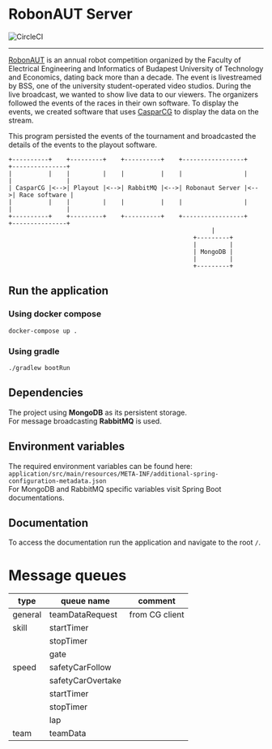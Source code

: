 # RobonAUT Server
![CircleCI](https://circleci.com/gh/BSStudio/robonaut-server/tree/main.svg?style=svg)
***
[RobonAUT](http://robonaut.aut.bme.hu/) is an annual robot competition organized by the Faculty of Electrical Engineering and Informatics of Budapest University of Technology and Economics, dating back more than a decade.
The event is livestreamed by BSS, one of the university student-operated video studios.
During the live broadcast, we wanted to show live data to our viewers.
The organizers followed the events of the races in their own software.
To display the events, we created software that uses [CasparCG](https://casparcg.com/) to display the data on the stream.

This program persisted the events of the tournament and broadcasted the details of the events to the playout software.

```
+----------+    +---------+    +----------+    +-----------------+    +---------------+
|          |    |         |    |          |    |                 |    |               |
| CasparCG |<-->| Playout |<-->| RabbitMQ |<-->| Robonaut Server |<-->| Race software |
|          |    |         |    |          |    |                 |    |               |
+----------+    +---------+    +----------+    +-----------------+    +---------------+
                                                        |
                                                   +---------+
                                                   |         |
                                                   | MongoDB |
                                                   |         |
                                                   +---------+
```

## Run the application
### Using docker compose
```shell
docker-compose up .
```

### Using gradle
```shell
./gradlew bootRun
```

## Dependencies
The project using **MongoDB** as its persistent storage.  
For message broadcasting **RabbitMQ** is used.

## Environment variables
The required environment variables can be found here:  
`application/src/main/resources/META-INF/additional-spring-configuration-metadata.json`  
For MongoDB and RabbitMQ specific variables visit Spring Boot documentations.

## Documentation
To access the documentation run the application and navigate to the root `/`.

# Message queues
| type    | queue name        | comment        |
|---------|-------------------|----------------|
| general | teamDataRequest   | from CG client |
| skill   | startTimer        |                |
|         | stopTimer         |                |
|         | gate              |                |
| speed   | safetyCarFollow   |                |
|         | safetyCarOvertake |                |
|         | startTimer        |                |
|         | stopTimer         |                |
|         | lap               |                |
| team    | teamData          |                |
